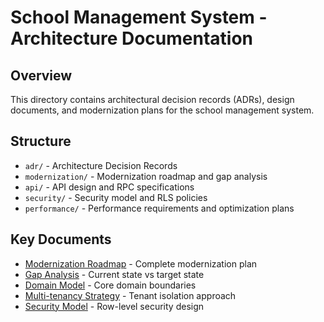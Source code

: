 # School Management System - Architecture Documentation

## Overview
This directory contains architectural decision records (ADRs), design documents, and modernization plans for the school management system.

## Structure
- `adr/` - Architecture Decision Records
- `modernization/` - Modernization roadmap and gap analysis
- `api/` - API design and RPC specifications
- `security/` - Security model and RLS policies
- `performance/` - Performance requirements and optimization plans

## Key Documents
- [Modernization Roadmap](./modernization/roadmap.md) - Complete modernization plan
- [Gap Analysis](./modernization/gap-analysis.md) - Current state vs target state
- [Domain Model](./adr/001-domain-boundaries.md) - Core domain boundaries
- [Multi-tenancy Strategy](./adr/002-multi-tenancy.md) - Tenant isolation approach
- [Security Model](./security/rls-policies.md) - Row-level security design